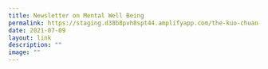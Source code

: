 ```yaml
---
title: Newsletter on Mental Well Being
permalink: https://staging.d38b8pvh8spt44.amplifyapp.com/the-kuo-chuan-experience/applied-learning-programme-in-media-literacy/secondary-2/
date: 2021-07-09
layout: link
description: ""
image: ""
---
```

